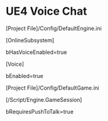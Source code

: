 UE4 Voice Chat
=============

[Project File]/Config/DefaultEngine.ini

[OnlineSubsystem]

bHasVoiceEnabled=true

[Voice]

bEnabled=true


[Project File]/Config/DefaultGame.ini


[/Script/Engine.GameSession]

bRequiresPushToTalk=true

